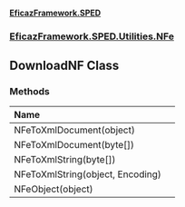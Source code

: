 #### [EficazFramework.SPED](EficazFrameworkSPED.md 'EficazFramework SPED')
### [EficazFramework.SPED.Utilities.NFe](EficazFramework.SPED.Utilities.NFe.md 'EficazFramework.SPED.Utilities.NFe')

## DownloadNF Class
### Methods

| Name | |
| :--- | :--- |
| NFeToXmlDocument(object) |  |
| NFeToXmlDocument(byte[]) |  |
| NFeToXmlString(byte[]) |  |
| NFeToXmlString(object, Encoding) |  |
| NFeObject(object) |  |
